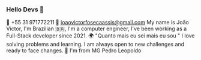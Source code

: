 ### Hello Devs 👋
📱 +55 31 971772211
📧 joaovictorfosecaassis@gmail.com
My name is João Victor, I'm Brazilian 🇧🇷, I'm a computer engineer, I've been working as a Full-Stack developer since 2021.
🌍 "Quanto mais eu sei mais eu sou "
I love solving problems and learning. I am always open to new challenges and ready to face changes.
📌 I'm from MG Pedro Leopoldo

